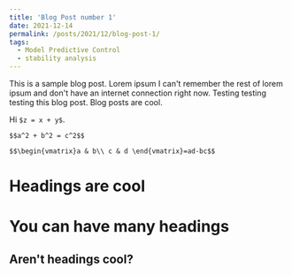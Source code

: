 ```yaml
---
title: 'Blog Post number 1'
date: 2021-12-14
permalink: /posts/2021/12/blog-post-1/
tags:
  - Model Predictive Control
  - stability analysis
---
```


This is a sample blog post. Lorem ipsum I can't remember the rest of lorem ipsum and don't have an internet connection right now. Testing testing testing this blog post. Blog posts are cool.

Hi `$z = x + y$`.

`$$a^2 + b^2 = c^2$$`

`$$\begin{vmatrix}a & b\\
c & d
\end{vmatrix}=ad-bc$$`

Headings are cool
======

You can have many headings
======

Aren't headings cool?
------